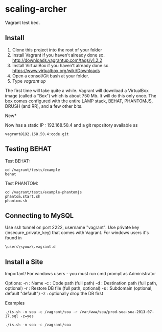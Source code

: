 scaling-archer
==============

Vagrant test bed.

Install
-------

1. Clone this project into the root of your <projects> folder
2. Install Vagrant if you haven't already done so.	http://downloads.vagrantup.com/tags/v1.2.2
3. Install VirtualBox if you haven't already done so.	https://www.virtualbox.org/wiki/Downloads
4. Open a consol/Git bash at your <projects> folder.
5. Type _vagrant up<enter>_

The first time will take quite a while. Vagrant will download a VirtualBox image (called a "Box") which is about 750 Mb. It will do this only once.
The box comes configured with the entire LAMP stack, BEHAT, PHANTOMJS, DRUSH (and RR), and a few other bits.

New* 

Now has a static IP : 192.168.50.4 and a git repository available as 
	
	vagrant@192.168.50.4:code.git


Testing BEHAT
--------------
Test BEHAT:
	
	cd /vagrant/tests/example	
	behat 

Test PHANTOM:
	
	cd /vagrant/tests/example-phantomjs
	phantom.start.sh	
	phantom.sh 


Connecting to MySQL
-------------------
Use ssh tunnel on port 2222, username "vagrant".
Use private key (insecure_private_key) that comes with Vagrant. For windows users it's found in 

	\users\<you>\.vagrant.d


Install a Site
--------------
Important! For windows users - you must run cmd prompt as Administrator

Options:
-n : Name
-c : Code path (full path)
-d : Destination path (full path, optional)
-r : Restore DB file (full path, optional)
-s : Subdomain (optional, default "default")
-z : optionally drop the DB first

Examples

	./is.sh -n soa -c /vagrant/soa -r /var/www/soa/prod-soa-soa-2013-07-17.sql -z=yes

	./is.sh -n soa -c /vagrant/soa



